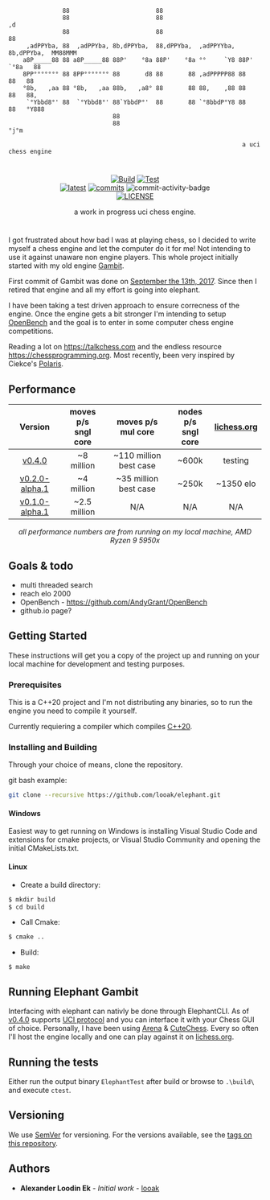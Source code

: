 ```
               88                        88
               88                        88                                   ,d
               88                        88                                   88
     ,adPPYba, 88  ,adPPYba, 8b,dPPYba,  88,dPPYba,  ,adPPYYba, 8b,dPPYba,  MM88MMM
    a8P_____88 88 a8P_____88 88P'    °8a 88P'    °8a °°     `Y8 88P'   `°8a   88
    8PP°°°°°°° 88 8PP°°°°°°° 88       d8 88       88 ,adPPPPP88 88       88   88
    °8b,   ,aa 88 °8b,   ,aa 88b,   ,a8° 88       88 88,    ,88 88       88   88,
     `°Ybbd8°' 88  `°Ybbd8°' 88`YbbdP°'  88       88 `°8bbdP°Y8 88       88   °Y888
                             88
                             88                                                °j°m

                                                                 a uci chess engine
```

<div align="center">

# 
[![Build][build-badge]][build-link]
[![Test][test-badge]][test-link] </br>
[![latest][release-badge]][release-link]
[![commits][commits-badge]][commits-link] 
![commit-activity-badge]</br>
[![LICENSE][license-badge]][license-link]

a work in progress uci chess engine.
</div>

#
I got frustrated about how bad I was at playing chess, so I decided to write myself a chess engine and let the computer do it for me! Not intending to use it against unaware non engine players. This whole project initially started with my old engine [Gambit](https://github.com/looak/Gambit).

First commit of Gambit was done on [September the 13th, 2017](https://github.com/looak/Gambit/commit/73ed8535876da5e2de65c7e9c1351b21b536912e). Since then I retired that engine and all my effort is going into elephant.

I have been taking a test driven approach to ensure correcness of the engine. Once the engine gets a bit stronger I'm intending to setup [OpenBench](https://github.com/AndyGrant/OpenBench) and the goal is to enter in some computer chess engine competitions.

Reading a lot on https://talkchess.com and the endless resource https://chessprogramming.org. Most recently, been very inspired by Ciekce's [Polaris](https://github.com/Ciekce/Polaris).

## Performance
<div align="center">

| Version | moves p/s<br>sngl core | moves p/s<br>mul core|nodes p/s<br>sngl core|[lichess.org]([lichess-link]) |
|:-------:|:---:|:---:|:---:|:---:|
|[v0.4.0]([v0.4.0-link])|~8 million|~110 million best case | ~600k | testing |
|[v0.2.0-alpha.1]([v0.2.0-alpha.1-link])| ~4 million | ~35 million best case | ~250k | ~1350 elo |
|[v0.1.0-alpha.1]([v0.1.0-alpha.1-link])| ~2.5 million | N/A | N/A | N/A |

*all performance numbers are from running on my local machine, AMD Ryzen 9 5950x*

</div>

## Goals & todo
* multi threaded search
* reach elo 2000
* OpenBench - https://github.com/AndyGrant/OpenBench
* github.io page?

## Getting Started

These instructions will get you a copy of the project up and running on your local machine for development and testing purposes. 

### Prerequisites

This is a C++20 project and I'm not distributing any binaries, so to run the engine you need to compile it yourself.

Currently requiering a compiler which compiles [C++20](https://en.cppreference.com/w/cpp/20).

### Installing and Building
Through your choice of means, clone the repository.

git bash example:
```bash
git clone --recursive https://github.com/looak/elephant.git
```

#### Windows
Easiest way to get running on Windows is installing Visual Studio Code and extensions for cmake projects, or Visual Studio Community and opening the initial CMakeLists.txt.

#### Linux

* Create a build directory:
```bash
$ mkdir build
$ cd build
```
* Call Cmake:
```bash
$ cmake ..
```
* Build:
```
$ make
```

## Running Elephant Gambit

Interfacing with elephant can nativly be done through ElephantCLI. As of [v0.4.0]([v0.4.0-link]) supports [UCI protocol]([uci-link]) and you can interface it with your Chess GUI of choice. Personally, I have been using [Arena](http://www.playwitharena.de/) & [CuteChess](https://cutechess.com/). Every so often I'll host the engine locally and one can play against it on [lichess.org]([lichess-link]).

## Running the tests

Either run the output binary `ElephantTest` after build or browse to `.\build\` and execute `ctest`.


## Versioning

We use [SemVer](http://semver.org/) for versioning. For the versions available, see the [tags on this repository](https://github.com/looak/elephant/tags). 

## Authors

* **Alexander Loodin Ek** - *Initial work* - [looak](https://github.com/looak)

[build-link]:           https://github.com/looak/elephant/actions/workflows/build.yml
[test-link]:            https://github.com/looak/elephant/actions/workflows/test.yml
[license-link]:         https://github.com/looak/elephant/blob/main/LICENSE
[release-link]:         https://github.com/looak/elephant/releases/latest
[commits-link]:         https://github.com/looak/elephant/commits/main

[lichess-link]:         https://lichess.org/@/elephantgambitengine
[uci-link]:             https://www.wbec-ridderkerk.nl/html/UCIProtocol.html

[v0.4.0-link]:          https://github.com/looak/elephant/releases/tag/0.4.0
[v0.2.0-alpha.1-link]:  https://github.com/looak/elephant/releases/tag/0.2.0-alpha.1
[v0.1.0-alpha.1-link]:  https://github.com/looak/elephant/releases/tag/0.1.0-alpha.1


[build-badge]:          https://img.shields.io/github/actions/workflow/status/looak/elephant/build.yml?logo=github&style=for-the-badge
[test-badge]:           https://img.shields.io/github/actions/workflow/status/looak/elephant/test.yml?label=test&logo=github&style=for-the-badge
[license-badge]:        https://img.shields.io/github/license/looak/elephant?style=flat-square
[release-badge]:        https://img.shields.io/github/v/release/looak/elephant?style=flat-square
[commits-badge]:        https://img.shields.io/github/commits-since/looak/elephant/latest?style=flat-square
[commit-activity-badge]:https://img.shields.io/github/commit-activity/w/looak/elephant?style=flat-square

